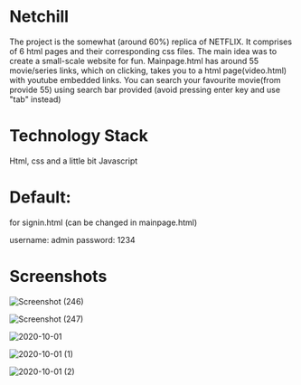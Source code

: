 # Netchill

The project is the somewhat (around 60%) replica of NETFLIX. It comprises of 6 html pages and their corresponding css files. The main idea was to create a small-scale website for fun. Mainpage.html has around 55 movie/series links, which on clicking, takes you to a html page(video.html) with youtube embedded links. You can search your favourite movie(from provide 55) using search bar provided (avoid pressing enter key and use "tab" instead)

# Technology Stack
Html, css and a little bit Javascript

# Default:

for signin.html (can be changed in mainpage.html)

username: admin
password: 1234

# Screenshots


![Screenshot (246)](https://user-images.githubusercontent.com/56402483/94814417-edc78680-0416-11eb-9588-0b995cbdb782.png)

![Screenshot (247)](https://user-images.githubusercontent.com/56402483/94814414-ed2ef000-0416-11eb-94ad-506261935a48.png)

![2020-10-01](https://user-images.githubusercontent.com/56402483/94814418-edc78680-0416-11eb-9269-a374f047af85.png)

![2020-10-01 (1)](https://user-images.githubusercontent.com/56402483/94814412-ec965980-0416-11eb-9c12-8953f2f8f80a.png)

![2020-10-01 (2)](https://user-images.githubusercontent.com/56402483/94814407-ea33ff80-0416-11eb-8995-b6b81e3d8ecb.png)

